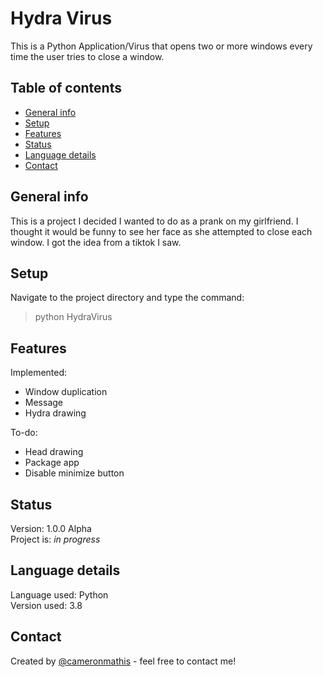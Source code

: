 # Hydra Virus
This is a Python Application/Virus that opens two or more windows every time the user tries to close a window.

## Table of contents
* [General info](#general-info)
* [Setup](#setup)
* [Features](#features)
* [Status](#status)
* [Language details](#Language-details)
* [Contact](#contact)

## General info
This is a project I decided I wanted to do as a prank on my girlfriend. I thought it would be funny to see her face as she attempted to close each window. I got the idea from a tiktok I saw.

## Setup
Navigate to the project directory and type the command:
> python HydraVirus

## Features
Implemented:
* Window duplication
* Message
* Hydra drawing

To-do:
* Head drawing
* Package app
* Disable minimize button

## Status
Version: 1.0.0 Alpha <br/>
Project is: _in progress_

## Language details
Language used: Python </br>
Version used: 3.8

## Contact
Created by [@cameronmathis](https://github.com/cameronmathis/) - feel free to contact me!